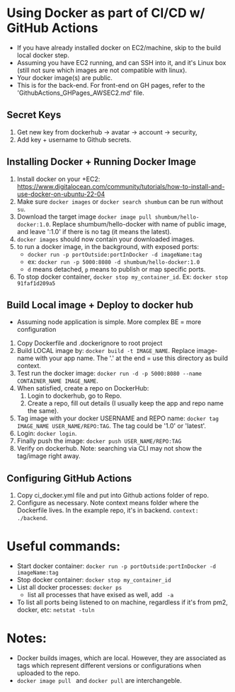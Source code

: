 # Using Docker as part of CI/CD w/ GitHub Actions

* If you have already installed docker on EC2/machine, skip to the build local docker step.
* Assuming you have EC2 running, and can SSH into it, and it's Linux box (still not sure which images are not compatible with linux).
* Your docker image(s) are public.
* This is for the back-end.  For front-end on GH pages, refer to the 'GithubActions_GHPages_AWSEC2.md' file.

## Secret Keys

1. Get new key from dockerhub -> avatar -> account -> security,
2. Add key + username to Github secrets.

## Installing Docker + Running Docker Image

1. Install docker on your +EC2: https://www.digitalocean.com/community/tutorials/how-to-install-and-use-docker-on-ubuntu-22-04
2. Make sure ```docker images``` or ```docker search shumbum``` can be run without ```su```.
3. Download the target image ```docker image pull shumbum/hello-docker:1.0```.  Replace shumbum/hello-docker with name of public image, and leave ':1.0' if there is no tag (it means the latest).
4. ```docker images``` should now contain your downloaded images.
5. to run a docker image, in the background, with exposed ports:
   * ```docker run -p portOutside:portInDocker -d imageName:tag```
   * ex: ```docker run -p 5000:8080 -d shumbum/hello-docker:1.0```
   * ```d``` means detached, ```p``` means to publish or map specific ports.
6. To stop docker container, ```docker stop my_container_id```.  Ex: ```docker stop 91faf1d209a5 ```

## Build Local image + Deploy to docker hub

* Assuming node application is simple.  More complex BE = more configuration

1. Copy Dockerfile and .dockerignore to root project
2. Build LOCAL image by: ```docker build -t IMAGE_NAME```.  Replace image-name with your app name.  The '.' at the end = use this directory as build context.
3. Test run the docker image: ```docker run -d -p 5000:8080 --name CONTAINER_NAME IMAGE_NAME```.
4. When satisfied, create a repo on DockerHub:
   1. Login to dockerhub, go to Repo.
   2. Create a repo, fill out details (I usually keep the app and repo name the same).
5. Tag image with your docker USERNAME and REPO name: ```docker tag IMAGE_NAME USER_NAME/REPO:TAG```.  The tag could be '1.0' or 'latest'.
6. Login: ```docker login```.
7. Finally push the image: ```docker push USER_NAME/REPO:TAG```
8. Verify on dockerhub.  Note: searching via CLI may not show the tag/image right away.

## Configuring GitHub Actions

1. Copy ci_docker.yml file and put into Github actions folder of repo.
2. Configure as necessary.  Note context means folder where the Dockerfile lives.  In the example repo, it's in backend.  ```context: ./backend```.

<!-- TODO add the SSH to EC2 actions, reference deploy script + update the deploy script -->

# Useful commands:

- Start docker container: ```docker run -p portOutside:portInDocker -d imageName:tag```
- Stop docker container: ```docker stop my_container_id```
- List all docker processes: ```docker ps```
  - list all processes that have exised as well, add ``` -a```
- To list all ports being listened to on machine, regardless if it's from pm2, docker, etc: ```netstat -tuln```


# Notes:
* Docker builds images, which are local.  However, they are associated as tags which represent different versions or configurations when uploaded to the repo.
* ```docker image pull ``` and ```docker pull``` are interchangeble.
